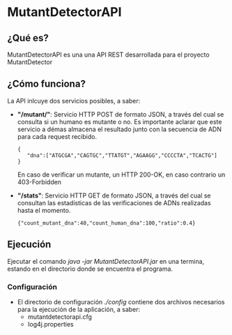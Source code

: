 # MutantDetectorAPI

## ¿Qué es?
MutantDetectorAPI es una una API REST desarrollada para el proyecto MutantDetector

## ¿Cómo funciona?
La API inlcuye dos servicios posibles, a saber:

  * **"/mutant/"**: Servicio HTTP POST de formato JSON, a través del cual se consulta si un humano es mutante o no.
  Es importante aclarar que este servicio a démas almacena el resultado junto con la secuencia de ADN para cada request recibido.
  
      ```
      {
         "dna":["ATGCGA","CAGTGC","TTATGT","AGAAGG","CCCCTA","TCACTG"]
      }
      ```
      
    En caso de verificar un mutante, un HTTP 200-OK, en caso contrario un 403-Forbidden
  
  
  * **"/stats"**: Servicio HTTP GET de formato JSON, a través del cual se consultan las estadísticas de las verificaciones de ADNs realizadas hasta el momento. 
      ```
      {"count_mutant_dna":40,"count_human_dna":100,"ratio":0.4}
      ```
      
## Ejecución

Ejecutar el comando *java -jar MutantDetectorAPI.jar* en una termina, estando en el directorio donde se encuentra el programa.

### Configuración

* El directorio de configuración *./config* contiene dos archivos necesarios para la ejecución de la aplicación, a saber:
    * mutantdetectorapi.cfg
    * log4j.properties
